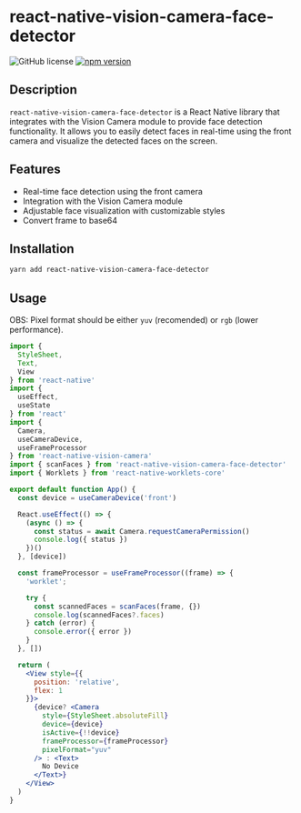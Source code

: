 # react-native-vision-camera-face-detector

![GitHub license](https://img.shields.io/badge/license-MIT-blue.svg) [![npm version](https://badge.fury.io/js/react-native-vision-camera-face-detector.svg)](https://www.npmjs.com/package/react-native-vision-camera-face-detector)

## Description

`react-native-vision-camera-face-detector` is a React Native library that integrates with the Vision Camera module to provide face detection functionality. It allows you to easily detect faces in real-time using the front camera and visualize the detected faces on the screen.

## Features

- Real-time face detection using the front camera
- Integration with the Vision Camera module
- Adjustable face visualization with customizable styles
- Convert frame to base64

## Installation

```bash
yarn add react-native-vision-camera-face-detector
```

## Usage

OBS: Pixel format should be either `yuv` (recomended) or `rgb` (lower performance).

```jsx
import { 
  StyleSheet, 
  Text, 
  View 
} from 'react-native'
import { 
  useEffect, 
  useState 
} from 'react'
import {
  Camera,
  useCameraDevice,
  useFrameProcessor
} from 'react-native-vision-camera'
import { scanFaces } from 'react-native-vision-camera-face-detector'
import { Worklets } from 'react-native-worklets-core'

export default function App() {
  const device = useCameraDevice('front')

  React.useEffect(() => {
    (async () => {
      const status = await Camera.requestCameraPermission()
      console.log({ status })
    })()
  }, [device])

  const frameProcessor = useFrameProcessor((frame) => {
    'worklet';

    try {
      const scannedFaces = scanFaces(frame, {})
      console.log(scannedFaces?.faces)
    } catch (error) {
      console.error({ error })
    }
  }, [])

  return (
    <View style={{ 
      position: 'relative', 
      flex: 1
    }}>
      {device? <Camera
        style={StyleSheet.absoluteFill}
        device={device}
        isActive={!!device}
        frameProcessor={frameProcessor}
        pixelFormat="yuv"
      /> : <Text>
        No Device
      </Text>}
    </View>
  )
}
```
